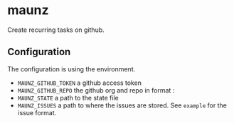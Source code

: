# maunz
Create recurring tasks on github.

## Configuration

The configuration is using the environment.

 * `MAUNZ_GITHUB_TOKEN` a github access token
 * `MAUNZ_GITHUB_REPO` the github org and repo in format <org>:<repo>
 * `MAUNZ_STATE` a path to the state file
 * `MAUNZ_ISSUES` a path to where the issues are stored. See `example` for the issue format.
